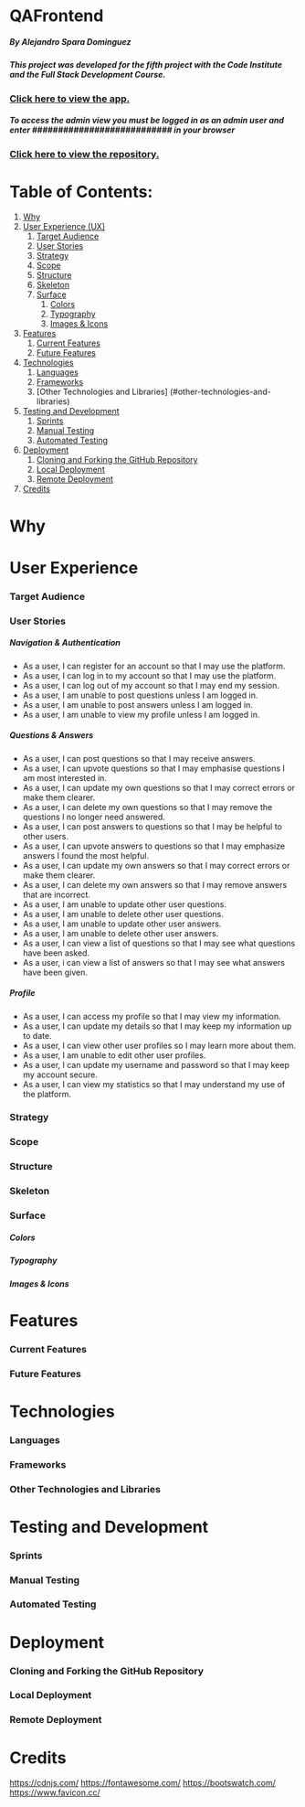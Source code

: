 # QAFrontend
##### By Alejandro Spara Dominguez

##### This project was developed for the fifth project with the Code Institute and the Full Stack Development Course. 

### [Click here to view the app.]()
##### To access the admin view you must be logged in as an admin user and enter ########################### in your browser

### [Click here to view the repository.](https://github.com/AlexSD92/QAFrontend)

# Table of Contents:

1. [Why](#Why)
2. [User Experience (UX)](#user-experience-UX)
    1. [Target Audience](#target-audience)
    2. [User Stories](#user-stories)
    3. [Strategy](#strategy)
    4. [Scope](#scope)
    5. [Structure](#structure)
    6. [Skeleton](#skeleton)
    7. [Surface](#surface)
        1. [Colors](#Colors)
        2. [Typography](#Typography)
        3. [Images & Icons](#images-&-icons)
3. [Features](#features)
    1. [Current Features](#current-features)
    2. [Future Features](#future-features)
4. [Technologies](#technologies)
    1. [Languages](#languages)
    2. [Frameworks](#frameworks)
    3. [Other Technologies and Libraries] (#other-technologies-and-libraries)
5. [Testing and Development](#testing-and-development)
    1. [Sprints](#sprints)
    2. [Manual Testing](#manual-testing)
    3. [Automated Testing](#automated-testing)
6. [Deployment](#deployment)
    1. [Cloning and Forking the GitHub Repository](#cloning-and-forking-the-github-repository)
    2. [Local Deployment](#local-deployment)
    3. [Remote Deployment](#remote-deployment)
7. [Credits](#credits)


# Why

# User Experience

### Target Audience
### User Stories

##### Navigation & Authentication
- As a user, I can register for an account so that I may use the platform. 
- As a user, I can log in to my account so that I may use the platform. 
- As a user, I can log out of my account so that I may end my session.
- As a user, I am unable to post questions unless I am logged in.
- As a user, I am unable to post answers unless I am logged in. 
- As a user, I am unable to view my profile unless I am logged in.


##### Questions & Answers
- As a user, I can post questions so that I may receive answers. 
- As a user, I can upvote questions so that I may emphasise questions I am most interested in.
- As a user, I can update my own questions so that I may correct errors or make them clearer.
- As a user, I can delete my own questions so that I may remove the questions I no longer need answered. 
- As a user, I can post answers to questions so that I may be helpful to other users.
- As a user, I can upvote answers to questions so that I may emphasize answers I found the most helpful.
- As a user, I can update my own answers so that I may correct errors or make them clearer.
- As a user, I can delete my own answers so that I may remove answers that are incorrect.
- As a user, I am unable to update other user questions.
- As a user, I am unable to delete other user questions.
- As a user, I am unable to update other user answers.
- As a user, I am unable to delete other user answers. 
- As a user, I can view a list of questions so that I may see what questions have been asked. 
- As a user, i can view a list of answers so that I may see what answers have been given.

##### Profile
- As a user, I can access my profile so that I may view my information. 
- As a user, I can update my details so that I may keep my information up to date. 
- As a user, I can view other user profiles so I may learn more about them.
- As a user, I am unable to edit other user profiles.
- As a user, I can update my username and password so that I may keep my account secure.
- As a user, I can view my statistics so that I may understand my use of the platform.




### Strategy
### Scope
### Structure
### Skeleton
### Surface
##### Colors
##### Typography
##### Images & Icons

# Features
### Current Features
### Future Features

# Technologies
### Languages
### Frameworks
### Other Technologies and Libraries

# Testing and Development
### Sprints
### Manual Testing
### Automated Testing

# Deployment
### Cloning and Forking the GitHub Repository
### Local Deployment
### Remote Deployment


# Credits

https://cdnjs.com/
https://fontawesome.com/
https://bootswatch.com/
https://www.favicon.cc/